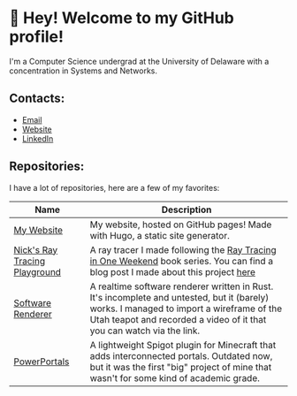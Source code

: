# 👋 Hey! Welcome to my GitHub profile!

I'm a Computer Science undergrad at the University of Delaware with a 
concentration in Systems and Networks.

## Contacts:
- [Email](mailto:nsdigirolamo@gmail.com)
- [Website](https://www.nsdigirolamo.com)
- [LinkedIn](https://www.linkedin.com/in/nsdigirolamo/)

## Repositories:

I have a lot of repositories, here are a few of my favorites:

| Name | Description |
|------|-------------|
| [My Website](https://github.com/nsdigirolamo/nsdigirolamo.github.io) | My website, hosted on GitHub pages! Made with Hugo, a static site generator. |
| [Nick's Ray Tracing Playground](https://github.com/nsdigirolamo/ray-tracing-playground) | A ray tracer I made following the [Ray Tracing in One Weekend](https://raytracing.github.io/) book series. You can find a blog post I made about this project [here](https://www.nsdigirolamo.com/posts/ray-tracing-in-one-weekend/)|
| [Software Renderer](https://www.youtube.com/watch?v=oLVnrsqx9yo) | A realtime software renderer written in Rust. It's incomplete and untested, but it (barely) works. I managed to import a wireframe of the Utah teapot and recorded a video of it that you can watch via the link. |
| [PowerPortals](https://github.com/nsdigirolamo/PowerPortals) | A lightweight Spigot plugin for Minecraft that adds interconnected portals. Outdated now, but it was the first "big" project of mine that wasn't for some kind of academic grade.|
